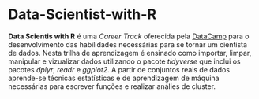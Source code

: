 # Data-Scientist-with-R
 **Data Scientis with R** é uma *Career Track* oferecida pela [DataCamp](https://learn.datacamp.com/career-tracks/data-scientist-with-r?version=4) para o desenvolvimento das habilidades necessárias para se tornar um cientista de dados. Nesta trilha de aprendizagem é ensinado como importar, limpar, manipular e vizualizar dados utilizando o pacote *tidyverse* que inclui os pacotes *dplyr*, *readr* e *ggplot2*.  A partir de conjuntos reais de dados aprende-se técnicas estatísticas e de aprendizagem de máquina necessárias para escrever funções e realizar análies de cluster.
